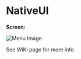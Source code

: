 
# NativeUI

**Screen:**

![Menu Image](https://github.com/Bonaro/MTASA-NativeUI/blob/master/menuimg.png)

See WiKi page for more info.
